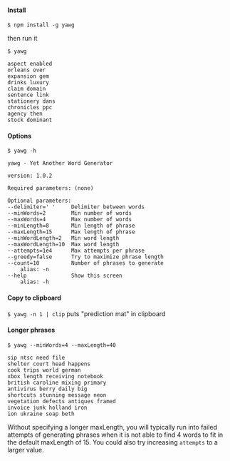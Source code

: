 #### Install
`$ npm install -g yawg`

then run it

`$ yawg`

```
aspect enabled
orleans over
expansion gem
drinks luxury
claim domain
sentence link
stationery dans
chronicles ppc
agency then
stock dominant
```


#### Options
`$ yawg -h`

```
yawg - Yet Another Word Generator

version: 1.0.2

Required parameters: (none)

Optional parameters:
--delimiter=' '     Delimiter between words
--minWords=2        Min number of words
--maxWords=4        Max number of words
--minLength=8       Min length of phrase
--maxLength=15      Max length of phrase
--minWordLength=2   Min word length
--maxWordLength=10  Max word length
--attempts=1e4      Max attempts per phrase
--greedy=false      Try to maximize phrase length
--count=10          Number of phrases to generate
    alias: -n
--help              Show this screen
    alias: -h
```

#### Copy to clipboard
`$ yawg -n 1 | clip` puts "prediction mat" in clipboard

#### Longer phrases
`$ yawg --minWords=4 --maxLength=40`

```
sip ntsc need file
shelter court head happens
cook trips world german
xbox length receiving notebook
british caroline mixing primary
antivirus berry daily big
shortcuts stunning message neon
vegetation defects antiques framed
invoice junk holland iron
ion ukraine soap beth
```

Without specifying a longer maxLength, you will typically run into failed attempts of generating phrases when it is not able to find 4 words to fit in the default maxLength of 15. You could also try increasing `attempts` to a larger value.